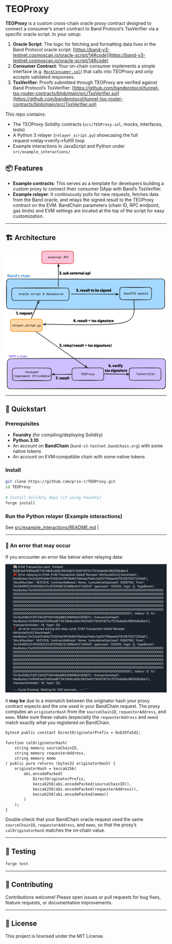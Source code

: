 # TEOProxy

**TEOProxy** is a custom cross-chain oracle proxy contract designed to connect a consumer’s smart contract to Band Protocol’s TssVerifier via a specific oracle script. In your setup:

1. **Oracle Script**: The logic for fetching and formatting data lives in the Band Protocol oracle script: [https://band-v3-testnet.cosmoscan.io/oracle-script/14#code](https://band-v3-testnet.cosmoscan.io/oracle-script/14#code)
2. **Consumer Contract**: Your on-chain consumer implements a simple interface (e.g. [`MockConsumer.sol`](src/mocks/MockConsumer.sol)) that calls into TEOProxy and only accepts validated responses.
3. **TssVerifier**: Proofs submitted through TEOProxy are verified against Band Protocol’s TssVerifier: [https://github.com/bandprotocol/tunnel-tss-router-contracts/blob/main/src/TssVerifier.sol](https://github.com/bandprotocol/tunnel-tss-router-contracts/blob/main/src/TssVerifier.sol)

This repo contains:

* The TEOProxy Solidity contracts (`src/TEOProxy.sol`, mocks, interfaces, tests)
* A Python 3 relayer (`relayer_script.py`) showcasing the full request→relay→verify→fulfill loop
* Example interactions in JavaScript and Python under `src/example_interactions/`

## 📦 Features

* **Example contracts**: This serves as a template for developers building a custom proxy to connect their consumer DApp with Band’s TssVerifier.
* **Example relayer**: It continuously polls for new requests, fetches data from the Band oracle, and relays the signed result to the TEOProxy contract on the EVM. BandChain parameters (chain ID, RPC endpoint, gas limits) and EVM settings are located at the top of the script for easy customization.

---

## 🏗 Architecture

![img_arc](/imgs/img_arc.png)

---

## 🚀 Quickstart

### Prerequisites

* **Foundry** (for compiling/deploying Solidity)
* **Python 3.10**
* An account on **BandChain** (`band-v3-testnet.bandchain.org`) with some native tokens
* An account on EVM‑compatible chain with some native tokens

### Install

```bash
git clone https://github.com/prin-r/TEOProxy.git
cd TEOProxy

# Install Solidity deps (if using Foundry)
forge install
```

### Run the Python relayer (Example interactions)

See [src/example\_interactions/README.md](src/example_interactions/README.md)             |

---

### 🚨 An error that may occur

If you encounter an error like below when relaying data:

![img_err](/imgs/img_err.png)

it **may be** due to a mismatch between the originator hash your proxy contract expects and the one used in your BandChain request. The proxy computes an `originatorHash` from the `sourceChainID`, `requesterAddress`, and `memo`. Make sure these values (especially the `requesterAddress` and `memo`) match exactly what you registered on BandChain.

```solidity
bytes4 public constant DirectOriginatorPrefix = 0xb39fa5d2;

function calOriginatorHash(
    string memory sourceChainID,
    string memory requesterAddress,
    string memory memo
) public pure returns (bytes32 originatorHash) {
    originatorHash = keccak256(
        abi.encodePacked(
            DirectOriginatorPrefix,
            keccak256(abi.encodePacked(sourceChainID)),
            keccak256(abi.encodePacked(requesterAddress)),
            keccak256(abi.encodePacked(memo))
        )
    );
}
```

Double‑check that your BandChain oracle request used the same `sourceChainID`, `requesterAddress`, and `memo`, so that the proxy’s `calOriginatorHash` matches the on‑chain value.

---

## 🧪 Testing

```bash
forge test
```
---

## 🤝 Contributing

Contributions welcome! Please open issues or pull requests for bug fixes, feature requests, or documentation improvements.

---

## 📄 License

This project is licensed under the MIT License.
